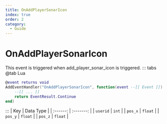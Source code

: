 ```yaml
---
title: OnAddPlayerSonarIcon
index: true
order: 2
category:
  - Guide
---
```


# OnAddPlayerSonarIcon
This event is triggered when add_player_sonar_icon is triggered.
::: tabs
@tab Lua
```lua
@event returns void
AddEventHandler("OnAddPlayerSonarIcon", function(event --[[ Event ]])
    --[[ ... ]]
    return EventResult.Continue
end)
```

:::
|    Key   | Data Type |
| :------: | :-------: |
| `userid` |   `int`   |
|  `pos_x` |  `float`  |
|  `pos_y` |  `float`  |
|  `pos_z` |  `float`  |